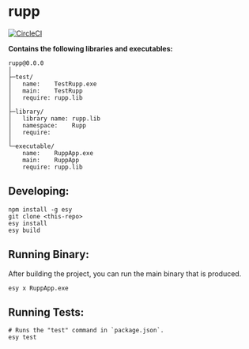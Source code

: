# rupp


[![CircleCI](https://circleci.com/gh/eldh/rupp/tree/master.svg?style=svg)](https://circleci.com/gh/eldh/rupp/tree/master)


**Contains the following libraries and executables:**

```
rupp@0.0.0
│
├─test/
│   name:    TestRupp.exe
│   main:    TestRupp
│   require: rupp.lib
│
├─library/
│   library name: rupp.lib
│   namespace:    Rupp
│   require:
│
└─executable/
    name:    RuppApp.exe
    main:    RuppApp
    require: rupp.lib
```

## Developing:

```
npm install -g esy
git clone <this-repo>
esy install
esy build
```

## Running Binary:

After building the project, you can run the main binary that is produced.

```
esy x RuppApp.exe 
```

## Running Tests:

```
# Runs the "test" command in `package.json`.
esy test
```
